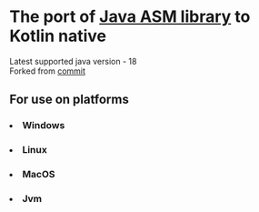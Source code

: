 # The port of [Java ASM library](https://gitlab.ow2.org/asm/asm) to Kotlin native 
Latest supported java version - 18
<br> Forked from [commit](https://gitlab.ow2.org/asm/asm/-/commit/0dd78422eb156571a54638442a085b938476154e) 
## For use on platforms
### <li>Windows</li>
### <li>Linux</li>
### <li>MacOS</li>
### <li>Jvm</li>
